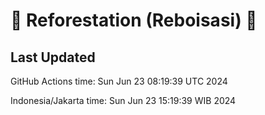 
# 🌳 Reforestation (Reboisasi) 🌲

## Last Updated

GitHub Actions time: Sun Jun 23 08:19:39 UTC 2024

Indonesia/Jakarta time: Sun Jun 23 15:19:39 WIB 2024
